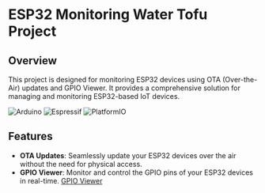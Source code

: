 # ESP32 Monitoring Water Tofu Project

## Overview

This project is designed for monitoring ESP32 devices using OTA (Over-the-Air) updates and GPIO Viewer. It provides a comprehensive solution for managing and monitoring ESP32-based IoT devices.


![Arduino](https://img.shields.io/badge/-Arduino-00979D?style=for-the-badge&logo=Arduino&logoColor=white) ![Espressif](https://img.shields.io/badge/espressif-E7352C.svg?style=for-the-badge&logo=espressif&logoColor=white) ![PlatformIO](https://img.shields.io/badge/PlatformIO-%23222.svg?style=for-the-badge&logo=platformio&logoColor=%23f5822a)
## Features

- **OTA Updates**: Seamlessly update your ESP32 devices over the air without the need for physical access.
- **GPIO Viewer**: Monitor and control the GPIO pins of your ESP32 devices in real-time. [GPIO Viewer](https://github.com/thelastoutpostworkshop/gpio_viewer)


